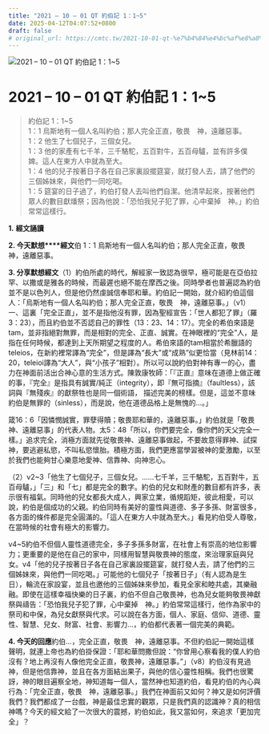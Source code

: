 ```yaml
---
title: "2021 – 10 – 01 QT 約伯記 1：1~5"
date: 2025-04-12T04:07:52+0800
draft: false
# original_url: https://cmtc.tw/2021-10-01-qt-%e7%b4%84%e4%bc%af%e8%a8%98-1%ef%bc%9a15
---
```


![2021 – 10 – 01 QT 約伯記 1：1~5](/images/qt.jpg   "2021 – 10 – 01 QT 約伯記 1：1~5")

# 2021 – 10 – 01 QT 約伯記 1：1~5

> 約伯記 1：1~5  
> 1：1 烏斯地有一個人名叫約伯；那人完全正直，敬畏　神，遠離惡事。  
> 1：2 他生了七個兒子，三個女兒。  
> 1：3 他的家產有七千羊，三千駱駝，五百對牛，五百母驢，並有許多僕婢。這人在東方人中就為至大。  
> 1：4 他的兒子按著日子各在自己家裏設擺筵宴，就打發人去，請了他們的三個姊妹來，與他們一同吃喝。  
> 1：5 筵宴的日子過了，約伯打發人去叫他們自潔。他清早起來，按著他們眾人的數目獻燔祭；因為他說：「恐怕我兒子犯了罪，心中棄掉　神。」約伯常常這樣行。

**1.** **經文誦讀**

**2. 今天默想****經文**伯 1：1 烏斯地有一個人名叫約伯；那人完全正直，敬畏　神，遠離惡事。

**3. 分享默想經文**（1）約伯所處的時代，解經家一致認為很早，極可能是在亞伯拉罕、以撒或是雅各的時候，而最遲也絕不能在摩西之後。同時學者也普遍認為約伯並不是以色列人，但是他仍然虔誠信奉耶和華。約伯記一開始，就介紹約伯這個人：「烏斯地有一個人名叫約伯；那人完全正直，敬畏　神，遠離惡事。」（v1）  
一、這裏「完全正直」，並不是指他沒有罪，因為聖經宣告：「世人都犯了罪」（羅3：23），而且約伯並不否認自己的罪性（13：23、14：17）。完全的希伯來語是tam，並非指絕對無罪，而是相對的完全、正直、誠實。在神眼裡的“完全”人，是指在任何時候，都達到上天所期望之程度的人。希伯來語的tam相當於希臘語的teleios，在新約裡常譯為“完全”，但是譯為“長大”或“成熟”似更恰當（見林前14：20，teleioi譯為“大人”，與“小孩子”相對）。所以可以說約伯對神有專一的心，盡力在神面前活出合神心意的生活方式。陳敦康牧師：「『正直』意味在道德上做正確的事，『完全』是指具有誠實/純正（integrity），即『無可指摘』（faultless），該詞與『無殘疾』的獻祭牲也是同一個術語， 描述完美的榜樣。但是，這並不意味約伯是無罪的（sinless），而是說，他在道德品格上是無愧的…。」

箴16：6「因憐憫誠實，罪孽得贖；敬畏耶和華的，遠離惡事。」約伯就是「敬畏神、遠離惡事」的代表人物。太5：48「所以，你們要完全，像你們的天父完全一樣。」追求完全，消極方面就先從敬畏神、遠離惡事做起，不要故意得罪神、試探神，要逃避私慾，不叫私慾懷胎。積極方面，我們更應當學習被神的愛激勵，以至於我們也能夠甘心樂意地愛神、信靠神、向神忠心。

（2）v2~3「他生了七個兒子，三個女兒。……七千羊，三千駱駝，五百對牛，五百母驢，」「三」和「七」都是完全的數字。約伯的兒女和財產的數目都有許多，表示很有福氣。同時他的兒女都長大成人，興家立業，循規蹈矩，彼此相愛，可以說，約伯是個成功的父親。約伯同時有美好的靈性與道德、多子多孫、財富很多，各方面的條件都是完全圓滿的。「這人在東方人中就為至大。」看見約伯受人尊敬，在當時候的社會有極大的影響力。

v4~5約伯不但個人靈性道德完全，多子多孫多財富，在社會上有崇高的地位影響力；更重要的是他在自己的家中，同樣用智慧與敬畏神的態度，來治理家庭與兒女。v4「他的兒子按著日子各在自己家裏設擺筵宴，就打發人去，請了他們的三個姊妹來，與他們一同吃喝。」可能他的七個兒子「按著日子」（有人認為是生日），輪流在家設宴，並且也邀他的三個姊妹來參加，看見全家和睦共處，其樂融融。即使在這樣幸福快樂的日子裏，約伯不但自己敬畏神，也為兒女能夠敬畏神獻祭與禱告：「恐怕我兒子犯了罪，心中棄掉　神。」約伯常常這樣行，他作為家中的祭司和中保，為兒女獻祭與代求。可以說在各方面，個人、家庭、信仰、道德、靈性、智慧、兒女、財富、社會、影響力…，約伯都代表著一個完美的典範。

**4. 今天的回應**約伯…，完全正直，敬畏　神，遠離惡事。不但約伯記一開始這樣聲明，就連上帝也為約伯掛保證：「耶和華問撒但說：“你曾用心察看我的僕人約伯沒有？地上再沒有人像他完全正直，敬畏神，遠離惡事。”」（v8）約伯沒有見過神，但是他信靠神，並且在各方面結出果子，與他的信心靈性相稱。我們也很驚訝，神的眼目遍察全地，神知道每一個人，當然神也知道約伯，看見約伯的內心與行為：「完全正直，敬畏　神，遠離惡事。」我們在神面前又如何？神又是如何評價我們？我們都成了一台戲，神是最佳忠實的觀眾，只是我們真的認識神？真的相信神嗎？今天的經文給了一次很大的震撼，約伯如此，我又當如何，來追求「更加完全」？